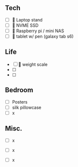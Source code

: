 Tech
----
- [ ] 🔽 Laptop stand
- [ ] 🔽 NVME SSD
- [ ] 🔽 Raspberry pi / mini NAS
- [ ] 🔽 tablet w/ pen (galaxy tab s6)

Life
----
- [ ] 🔽 weight scale
- [ ] 
- [ ] 

Bedroom
---
- [ ] Posters
- [ ] silk pillowcase
- [ ] x

Misc.
---
- [ ] x
- [ ] x
- [ ] x

